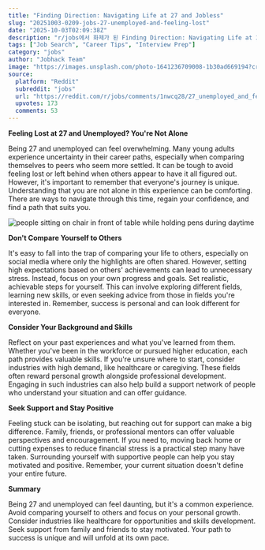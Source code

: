 ```yaml
---
title: "Finding Direction: Navigating Life at 27 and Jobless"
slug: "20251003-0209-jobs-27-unemployed-and-feeling-lost"
date: "2025-10-03T02:09:38Z"
description: "r/jobs에서 화제가 된 Finding Direction: Navigating Life at 27 and Jobless에 대한 깊이 있는 분석과 인사이트"
tags: ["Job Search", "Career Tips", "Interview Prep"]
category: "jobs"
author: "Jobhack Team"
image: "https://images.unsplash.com/photo-1641236709008-1b30ad669194?crop=entropy&cs=tinysrgb&fit=max&fm=jpg&ixid=M3w3OTU0NDF8MHwxfHNlYXJjaHw0OXx8am9iJTIwc2VhcmNofGVufDF8MHx8fDE3NTk0NTczNjR8MA&ixlib=rb-4.1.0&q=80&w=1080"
source:
  platform: "Reddit"
  subreddit: "jobs"
  url: "https://reddit.com/r/jobs/comments/1nwcq28/27_unemployed_and_feeling_lost/"
  upvotes: 173
  comments: 53
---
```


**Feeling Lost at 27 and Unemployed? You're Not Alone**

Being 27 and unemployed can feel overwhelming. Many young adults experience uncertainty in their career paths, especially when comparing themselves to peers who seem more settled. It can be tough to avoid feeling lost or left behind when others appear to have it all figured out. However, it's important to remember that everyone's journey is unique. Understanding that you are not alone in this experience can be comforting. There are ways to navigate through this time, regain your confidence, and find a path that suits you.

![people sitting on chair in front of table while holding pens during daytime](https://images.unsplash.com/photo-1517048676732-d65bc937f952?crop=entropy&cs=tinysrgb&fit=max&fm=jpg&ixid=M3w3OTU0NDF8MHwxfHNlYXJjaHwyOHx8Y2FyZWVyfGVufDF8MHx8fDE3NTk0NTczNjR8MA&ixlib=rb-4.1.0&q=80&w=1080)

**Don't Compare Yourself to Others**

It's easy to fall into the trap of comparing your life to others, especially on social media where only the highlights are often shared. However, setting high expectations based on others' achievements can lead to unnecessary stress. Instead, focus on your own progress and goals. Set realistic, achievable steps for yourself. This can involve exploring different fields, learning new skills, or even seeking advice from those in fields you're interested in. Remember, success is personal and can look different for everyone.

**Consider Your Background and Skills**

Reflect on your past experiences and what you've learned from them. Whether you've been in the workforce or pursued higher education, each path provides valuable skills. If you're unsure where to start, consider industries with high demand, like healthcare or caregiving. These fields often reward personal growth alongside professional development. Engaging in such industries can also help build a support network of people who understand your situation and can offer guidance.

**Seek Support and Stay Positive**

Feeling stuck can be isolating, but reaching out for support can make a big difference. Family, friends, or professional mentors can offer valuable perspectives and encouragement. If you need to, moving back home or cutting expenses to reduce financial stress is a practical step many have taken. Surrounding yourself with supportive people can help you stay motivated and positive. Remember, your current situation doesn't define your entire future.

**Summary**

Being 27 and unemployed can feel daunting, but it's a common experience. Avoid comparing yourself to others and focus on your personal growth. Consider industries like healthcare for opportunities and skills development. Seek support from family and friends to stay motivated. Your path to success is unique and will unfold at its own pace.
